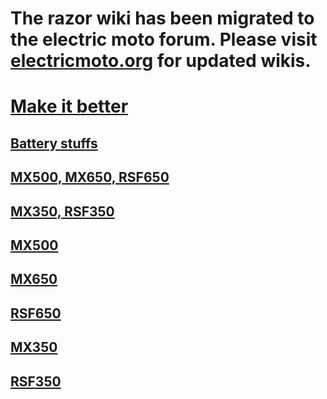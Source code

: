 # The razor wiki has been migrated to the electric moto forum.  Please visit [electricmoto.org](https://forum.electricmoto.org/t/mx500-mx650-and-rsf650-wiki) for updated wikis.


# [Make it better](./CONTRIBUTING.md)

## [Battery stuffs](./batteries.md)

## [MX500, MX650, RSF650](./500And650.md)

## [MX350, RSF350](./350s.md)

## [MX500](./mx500.md)

## [MX650](./mx650.md)

## [RSF650](./rsf650.md)

## [MX350](./mx350.md)

## [RSF350](./rsf350.md)
